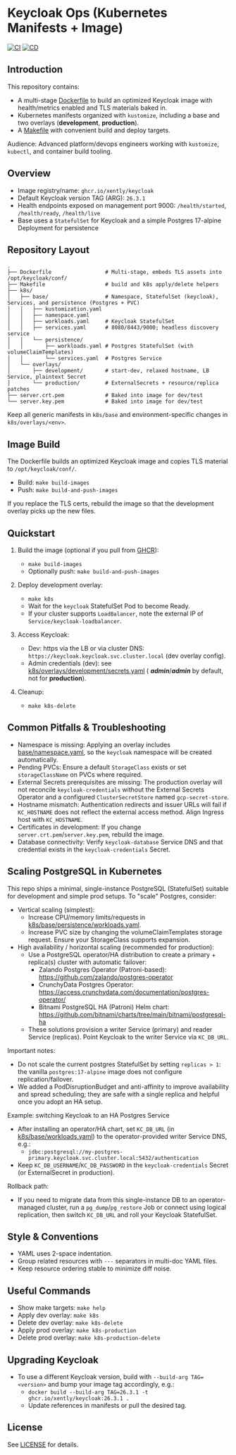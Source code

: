 # Keycloak Ops (Kubernetes Manifests + Image)

[![CI](https://github.com/xently/keycloak/actions/workflows/ci-terraform.yml/badge.svg)](https://github.com/xently/keycloak/actions/workflows/ci-terraform.yml)
[![CD](https://github.com/xently/keycloak/actions/workflows/release.yml/badge.svg)](https://github.com/xently/keycloak/actions/workflows/release.yml)

## Introduction

This repository contains:

- A multi-stage [Dockerfile](Dockerfile) to build an optimized Keycloak image with health/metrics enabled and TLS
  materials baked in.
- Kubernetes manifests organized with `kustomize`, including a base and two overlays (**development**, **production**).
- A [Makefile](Makefile) with convenient build and deploy targets.

Audience: Advanced platform/devops engineers working with `kustomize`, `kubectl`, and container build tooling.

## Overview

- Image registry/name: `ghcr.io/xently/keycloak`
- Default Keycloak version TAG (ARG): `26.3.1`
- Health endpoints exposed on management port 9000: `/health/started`, `/health/ready`, `/health/live`
- Base uses a `StatefulSet` for Keycloak and a simple Postgres 17-alpine Deployment for persistence

## Repository Layout

```
.
├── Dockerfile                 # Multi-stage, embeds TLS assets into /opt/keycloak/conf/
├── Makefile                   # build and k8s apply/delete helpers
├── k8s/
│   ├── base/                  # Namespace, StatefulSet (keycloak), Services, and persistence (Postgres + PVC)
│   │   ├── kustomization.yaml
│   │   ├── namespace.yaml
│   │   ├── workloads.yaml     # Keycloak StatefulSet
│   │   ├── services.yaml      # 8080/8443/9000; headless discovery service
│   │   └── persistence/
│   │       ├── workloads.yaml # Postgres StatefulSet (with volumeClaimTemplates)
│   │       └── services.yaml  # Postgres Service
│   └── overlays/
│       ├── development/       # start-dev, relaxed hostname, LB Service, plaintext Secret
│       └── production/        # ExternalSecrets + resource/replica patches
├── server.crt.pem             # Baked into image for dev/test
└── server.key.pem             # Baked into image for dev/test
```

Keep all generic manifests in `k8s/base` and environment-specific changes in `k8s/overlays/<env>`.

## Image Build

The Dockerfile builds an optimized Keycloak image and copies TLS material to `/opt/keycloak/conf/`.

- Build: `make build-images`
- Push: `make build-and-push-images`

If you replace the TLS certs, rebuild the image so that the development overlay picks up the new files.

## Quickstart

1) Build the image (optional if you pull from [GHCR](https://github.com/xently/keycloak/pkgs/container/keycloak)):
    - `make build-images`
    - Optionally push: `make build-and-push-images`

2) Deploy development overlay:
    - `make k8s`
    - Wait for the `keycloak` StatefulSet Pod to become Ready.
    - If your cluster supports `LoadBalancer`, note the external IP of `Service/keycloak-loadbalancer`.

3) Access Keycloak:
    - Dev: https via the LB or via cluster DNS: `https://keycloak.keycloak.svc.cluster.local` (dev overlay config).
    - Admin credentials (dev): see [k8s/overlays/development/secrets.yaml](ops/k8s/overlays/development/secrets.yaml) (
      **_admin_**/**_admin_** by default, not for **production**).

4) Cleanup:
    - `make k8s-delete`

## Common Pitfalls & Troubleshooting

- Namespace is missing: Applying an overlay includes [base/namespace.yaml](ops/k8s/base/namespace.yaml), so the `keycloak`
  namespace will be created automatically.
- Pending PVCs: Ensure a default `StorageClass` exists or set `storageClassName` on PVCs where required.
- External Secrets prerequisites are missing: The production overlay will not reconcile `keycloak-credentials` without
  the External Secrets Operator and a configured `ClusterSecretStore` named `gcp-secret-store`.
- Hostname mismatch: Authentication redirects and issuer URLs will fail if `KC_HOSTNAME` does not reflect the external
  access method. Align Ingress host with `KC_HOSTNAME`.
- Certificates in development: If you change `server.crt.pem`/`server.key.pem`, rebuild the image.
- Database connectivity: Verify `keycloak-database` Service DNS and that credential exists in the `keycloak-credentials`
  Secret.

## Scaling PostgreSQL in Kubernetes

This repo ships a minimal, single-instance PostgreSQL (StatefulSet) suitable for development and simple prod setups.
To "scale" Postgres, consider:

- Vertical scaling (simplest):
    - Increase CPU/memory limits/requests in [k8s/base/persistence/workloads.yaml](ops/k8s/base/persistence/workloads.yaml).
    - Increase PVC size by changing the volumeClaimTemplates storage request. Ensure your StorageClass supports
      expansion.
- High availability / horizontal scaling (recommended for production):
    - Use a PostgreSQL operator/HA distribution to create a primary + replica(s) cluster with automatic failover:
        - Zalando Postgres Operator (Patroni-based): https://github.com/zalando/postgres-operator
        - CrunchyData Postgres Operator: https://access.crunchydata.com/documentation/postgres-operator/
        - Bitnami PostgreSQL HA (Patroni) Helm chart: https://github.com/bitnami/charts/tree/main/bitnami/postgresql-ha
    - These solutions provision a writer Service (primary) and reader Service (replicas). Point Keycloak to the writer
      Service via `KC_DB_URL`.

Important notes:

- Do not scale the current postgres StatefulSet by setting `replicas > 1`: the vanilla `postgres:17-alpine` image does
  not configure replication/failover.
- We added a PodDisruptionBudget and anti-affinity to improve availability and spread scheduling; they are safe with a
  single replica and helpful once you adopt an HA setup.

Example: switching Keycloak to an HA Postgres Service

- After installing an operator/HA chart, set `KC_DB_URL` (in [k8s/base/workloads.yaml](ops/k8s/base/workloads.yaml)) to the
  operator-provided writer Service DNS, e.g.:
    - `jdbc:postgresql://my-postgres-primary.keycloak.svc.cluster.local:5432/authentication`
- Keep `KC_DB_USERNAME`/`KC_DB_PASSWORD` in the `keycloak-credentials` Secret (or ExternalSecret in production).

Rollback path:

- If you need to migrate data from this single-instance DB to an operator-managed cluster, run a `pg_dump`/`pg_restore`
  Job or connect using logical replication, then switch `KC_DB_URL` and roll your Keycloak StatefulSet.

## Style & Conventions

- YAML uses 2-space indentation.
- Group related resources with `---` separators in multi-doc YAML files.
- Keep resource ordering stable to minimize diff noise.

## Useful Commands

- Show make targets: `make help`
- Apply dev overlay: `make k8s`
- Delete dev overlay: `make k8s-delete`
- Apply prod overlay: `make k8s-production`
- Delete prod overlay: `make k8s-production-delete`

## Upgrading Keycloak

- To use a different Keycloak version, build with `--build-arg TAG=<version>` and bump your image tag accordingly, e.g.:
    - `docker build --build-arg TAG=26.3.1 -t ghcr.io/xently/keycloak:26.3.1 .`
    - Update references in manifests or pull the desired tag.

## License

See [LICENSE](LICENSE) for details.